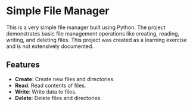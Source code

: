 # Simple File Manager

This is a very simple file manager built using Python. The project demonstrates basic file management operations like creating, reading, writing, and deleting files. This project was created as a learning exercise and is not extensively documented.

## Features

- **Create**: Create new files and directories.
- **Read**: Read contents of files.
- **Write**: Write data to files.
- **Delete**: Delete files and directories.
